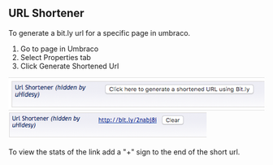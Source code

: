 ## URL Shortener
To generate a bit.ly url for a specific page in umbraco.

  1. Go to page in Umbraco
  2. Select Properties tab
  3. Click Generate Shortened Url
<img src="/images/page/generate-short-url.png" />
<img src="/images/page/bitly-url.png" />

To view the stats of the link add a "+" sign to the end of the short url.
